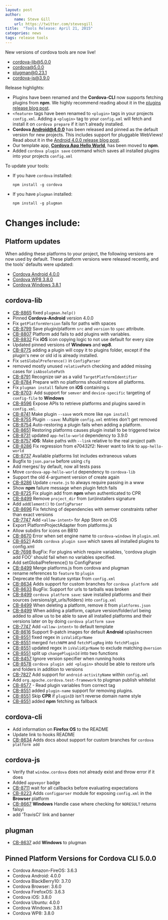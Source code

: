 ```yaml
---
layout: post
author:
    name: Steve Gill
    url: https://twitter.com/stevesgill
title:  "Tools Release: April 21, 2015"
categories: news
tags: release tools
---
```

New versions of cordova tools are now live!

* [cordova-lib@5.0.0](https://www.npmjs.org/package/cordova-lib)
* [cordova@5.0.0](https://www.npmjs.org/package/cordova)
* [plugman@0.23.1](https://www.npmjs.org/package/plugman)
* [cordova-js@3.9.0](https://www.npmjs.org/package/cordova-js)

Release highlights:

* Plugins have been renamed and the **Cordova-CLI** now supports fetching plugins from **npm**. We highly recommend reading about it in the [plugins release blog post]().
* `<feature>` tags have been renamed to `<plugin>` tags in your projects `config.xml`. Adding a `<plugin>` tag to your `config.xml` will fetch and install it on `cordova prepare` if it isn't already installed.
* **Cordova Android@4.0.0** has been released and pinned as the default version for new projects. This includes support for pluggable WebViews! Read about it in the [Android 4.0.0 release blog post](http://cordova.apache.org/announcements/2015/04/15/cordova-android-4.0.0.html).
* Our template app, **[Cordova App Hello World](https://www.npmjs.com/package/cordova-app-hello-world)**, has been moved to **npm**.
* Added `cordova plugin save` command which saves all installed plugins into your projects `config.xml`


To update your tools:

  * If you have `cordova` installed:

        npm install -g cordova

  * If you have `plugman` installed:

        npm install -g plugman


# Changes include:
<!--more-->

## Platform updates
When adding these platforms to your project, the following versions are now used by default.
These platform versions were released recently, and the tools' defaults were updated:

* [Cordova Android 4.0.0](http://cordova.apache.org/announcements/2015/04/15/cordova-android-4.0.0.html)
* [Cordova WP8 3.8.0](https://github.com/apache/cordova-wp8/blob/master/RELEASENOTES.md)
* [Cordova Windows 3.8.1](https://github.com/apache/cordova-windows/blob/master/RELEASENOTES.md)

## cordova-lib
* [CB-8865](https://issues.apache.org/jira/browse/CB-8865) fixed `plugman.help()`
* Pinned **Cordova-Android** version 4.0.0
* Fix `getPlatformVersion` fails for paths with spaces
* [CB-8799](https://issues.apache.org/jira/browse/CB-8799) Save plugin/platform `src` and `version` to `spec` attribute.
* [CB-8807](https://issues.apache.org/jira/browse/CB-8807) Platform add fails to add plugins with variables.
* [CB-8832](https://issues.apache.org/jira/browse/CB-8832) Fix **iOS** icon copying logic to not use default for every size
* Updated pinned versions of **Windows** and **wp8**.
* [CB-8775](https://issues.apache.org/jira/browse/CB-8775) adding a plugin will copy it to plugins folder, except if the plugin's new or old id is already installed.
* Fix `setGlobalPreference()` in `ConfigParser`
* removed mostly unused `relativePath` checking and added missing cases for `isAbsolutePath`
* [CB-8791](https://issues.apache.org/jira/browse/CB-8791) Recognize `UAP` as a valid `TargetPlatformIdentifier`
* [CB-8784](https://issues.apache.org/jira/browse/CB-8784) Prepare with no platforms should restore all platforms.
* Fix `plugman install` failure on **iOS** containing `&`
* [CB-8703](https://issues.apache.org/jira/browse/CB-8703): Add support for `semver` and `device-specific` targeting of `config-file` to **Windows**
* [CB-8596](https://issues.apache.org/jira/browse/CB-8596) Expose APIs to retrieve platforms and plugins saved in `config.xml`.
* [CB-8741](https://issues.apache.org/jira/browse/CB-8741) Make plugin `--save` work more like `npm install`
* [CB-8755](https://issues.apache.org/jira/browse/CB-8755) Plugin `--save`: Multiple `config.xml` entries don't get removed
* [CB-8754](https://issues.apache.org/jira/browse/CB-8754) Auto-restoring a plugin fails when adding a platform.
* [CB-8651](https://issues.apache.org/jira/browse/CB-8651) Restoring platforms causes plugin install to be triggered twice
* [CB-8731](https://issues.apache.org/jira/browse/CB-8731) updated `app-hello-world` dependency to 3.9.0
* [CB-8757](https://issues.apache.org/jira/browse/CB-8757) **iOS**: Make paths with `--link` relative to the real project path
* [CB-8286](https://issues.apache.org/jira/browse/CB-8286) Fix regression from e70432f2: Never want to link to `app-hello-world`
* [CB-8737](https://issues.apache.org/jira/browse/CB-8737) Available platforms list includes extraneous values
* Bugfix to `json.parse` before using `cfg`
* Add merges/ by default, now all tests pass
* Move `cordova-app-hello-world` dependency to `cordova-lib`
* Support the old 4-argument version of create again
* [CB-8286](https://issues.apache.org/jira/browse/CB-8286) Update `create.js` to always require passing in a www
* Show **npm** failure message when plugin fetch fails
* [CB-8725](https://issues.apache.org/jira/browse/CB-8725) Fix plugin add from **npm** when authenticated to CPR
* [CB-8499](https://issues.apache.org/jira/browse/CB-8499) Remove `project_dir` from (un)installers signature
* Add `addElement()` to `ConfigParser`
* [CB-8696](https://issues.apache.org/jira/browse/CB-8696) Fix fetching of dependencies with semver constraints rather than exact versions
* [CB-7747](https://issues.apache.org/jira/browse/CB-7747) Add `<allow-intent>` for App Store on iOS
* Export PlatformProjectAdapter from platforms.js
* Allow subdirs for icons on BB10
* [CB-8670](https://issues.apache.org/jira/browse/CB-8670) Error when set engine name to `cordova-windows` in `plugin.xml`
* [CB-8521](https://issues.apache.org/jira/browse/CB-8521) Adds `cordova plugin save` which saves all installed plugins to config.xml
* [CB-7698](https://issues.apache.org/jira/browse/CB-7698) BugFix: For plugins which require variables, 'cordova plugin add FOO' should fail when no variables specified.
* Add setGlobalPreference() to ConfigParser
* [CB-8499](https://issues.apache.org/jira/browse/CB-8499) Merge platforms.js from cordova and plugman
* rename references to `feature` to `plugin`
* Deprecate the old feature syntax from `config.xml`
* [CB-8634](https://issues.apache.org/jira/browse/CB-8634) Adds support for custom branches for `cordova platform add`
* [CB-8633](https://issues.apache.org/jira/browse/CB-8633) BugFix: Support for urls to tarballs was broken
* [CB-8499](https://issues.apache.org/jira/browse/CB-8499) `cordova platform save`: save installed platforms and their sources (versions/git_urls/folders) into `config.xml`
* [CB-8499](https://issues.apache.org/jira/browse/CB-8499) When deleting a platform, remove it from `platforms.json`
* [CB-8499](https://issues.apache.org/jira/browse/CB-8499) When adding a platform, capture version/folder/url being added to allow us to be able to save all installed platforms and their versions later on by doing `cordova platform save`
* [CB-7747](https://issues.apache.org/jira/browse/CB-7747) Add `<allow-intent>` to default template
* [CB-8616](https://issues.apache.org/jira/browse/CB-8616) Support 9-patch images for default **Android** splashscreen
* [CB-8551](https://issues.apache.org/jira/browse/CB-8551) fixed regex in `isValidCprName`
* [CB-8551](https://issues.apache.org/jira/browse/CB-8551) merged `fetchNPM` and `fetchPlugReg` into `fetchPlugin`
* [CB-8551](https://issues.apache.org/jira/browse/CB-8551) updated regex in `isValidCprName` to exclude matching `@version`
* [CB-8551](https://issues.apache.org/jira/browse/CB-8551) split up `changePluginId` into two functions
* [CB-8457](https://issues.apache.org/jira/browse/CB-8457) Ignore version specifier when running hooks
* [CB-8578](https://issues.apache.org/jira/browse/CB-8578) `cordova plugin add <plugin>` should be able to restore urls and folders in addition to versions
* [CB-7827](https://issues.apache.org/jira/browse/CB-7827) Add support for `android-activityName` within `config.xml`
* Add `org.apache.cordova.test-framework` to plugman publish whitelist
* [CB-8577](https://issues.apache.org/jira/browse/CB-8577) - Read plugin variables from correct tag
* [CB-8551](https://issues.apache.org/jira/browse/CB-8551) added `plugin-name` support for removing plugins.
* [CB-8551](https://issues.apache.org/jira/browse/CB-8551) Skip **CPR** if `pluginID` isn't reverse domain name style
* [CB-8551](https://issues.apache.org/jira/browse/CB-8551) added **npm** fetching as fallback

## cordova-cli
* Add information on **Firefox OS** to the README
* Update link to hooks README
* [CB-8634](https://issues.apache.org/jira/browse/CB-8634) Adds docs about support for custom branches for `cordova platform add`

## cordova-js
* Verify that `window.cordova` does not already exist and throw error if it does
* Added `appveyor` badge
* [CB-8711](https://issues.apache.org/jira/browse/CB-8711) wait for all callbacks before evaluating expectations
* [CB-8223](https://issues.apache.org/jira/browse/CB-8223) Adds `configparser` module for exposing `config.xml` in the **Browser** platform
* [CB-8667](https://issues.apache.org/jira/browse/CB-8667) **Windows** Handle case where checking for `NORESULT` returns falsyi
* add 'TravisCI' link and banner

## plugman
* [CB-8637](https://issues.apache.org/jira/browse/CB-8637) add **Windows** to plugman

## Pinned Platform Versions for **Cordova CLI 5.0.0**

* Cordova Amazon-FireOS: 3.6.3
* Cordova Android: 4.0.0
* Cordova BlackBerry10: 3.7.0
* Cordova Browser: 3.6.0
* Cordova FirefoxOS: 3.6.3
* Cordova iOS: 3.8.0
* Cordova Ubuntu: 4.0.0
* Cordova Windows: 3.8.1
* Cordova WP8: 3.8.0
